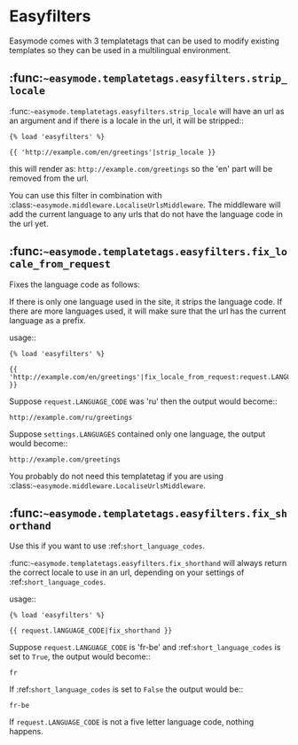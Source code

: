 Easyfilters
===========

Easymode comes with 3 templatetags that can be used to modify
existing templates so they can be used in a multilingual 
environment.

:func:`~easymode.templatetags.easyfilters.strip_locale`
-------------------------------------------------------

:func:`~easymode.templatetags.easyfilters.strip_locale` will
have an url as an argument and if there is a locale in the url,
it will be stripped::

    {% load 'easyfilters' %}
    
    {{ 'http://example.com/en/greetings'|strip_locale }}

this will render as: ``http://example.com/greetings`` so the 'en'
part will be removed from the url.

You can use this filter in combination with
:class:`~easymode.middleware.LocaliseUrlsMiddleware`. The middleware
will add the current language to any urls that do not have the
language code in the url yet.

:func:`~easymode.templatetags.easyfilters.fix_locale_from_request`
------------------------------------------------------------------

Fixes the language code as follows:

If there is only one language used in the site, it strips the language code.
If there are more languages used, it will make sure that the url has the current
language as a prefix.

usage::

    {% load 'easyfilters' %}
    
    {{ 'http://example.com/en/greetings'|fix_locale_from_request:request.LANGUAGE_CODE }}

Suppose ``request.LANGUAGE_CODE`` was 'ru' then the output would become::

    http://example.com/ru/greetings

Suppose ``settings.LANGUAGES`` contained only one language, the output
would become::

    http://example.com/greetings

You probably do not need this templatetag if you are using
:class:`~easymode.middleware.LocaliseUrlsMiddleware`.

:func:`~easymode.templatetags.easyfilters.fix_shorthand`
--------------------------------------------------------

Use this if you want to use :ref:`short_language_codes`.

:func:`~easymode.templatetags.easyfilters.fix_shorthand` 
will always return the correct locale to use in an url,
depending on your settings of :ref:`short_language_codes`.

usage::

    {% load 'easyfilters' %}
    
    {{ request.lANGUAGE_CODE|fix_shorthand }}

Suppose ``request.LANGUAGE_CODE`` is 'fr-be' and 
:ref:`short_language_codes` is set to ``True``,
the output would become::

    fr

If :ref:`short_language_codes` is set to ``False``
the output would be::

    fr-be

If ``request.LANGUAGE_CODE`` is not a five letter language code, nothing
happens.